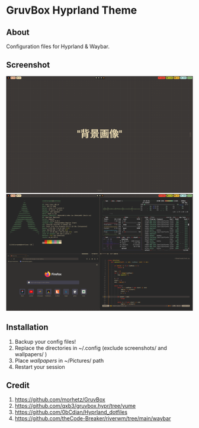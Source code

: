 # GruvBox Hyprland Theme

## About

Configuration files for Hyprland & Waybar.

## Screenshot

![Alt text](<screenshots/Untitled(1).png>)
![Alt text](screenshots/Untitled.png)

## Installation

1. Backup your config files!
2. Replace the directories in ~/.config (exclude screenshots/ and wallpapers/ )
3. Place _wallpapers_ in ~/Pictures/ path
4. Restart your session

## Credit

1. https://github.com/morhetz/GruvBox
2. https://github.com/qxb3/gruvbox.hypr/tree/yume
3. https://github.com/0bCdian/Hyprland_dotfiles
4. https://github.com/theCode-Breaker/riverwm/tree/main/waybar
